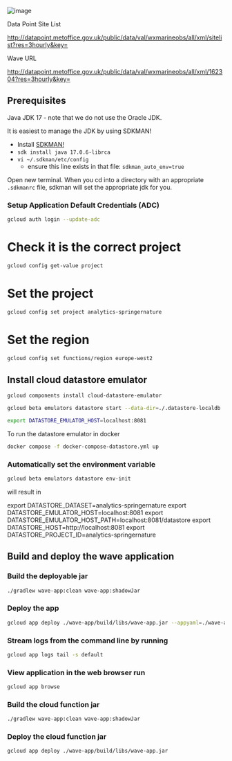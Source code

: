 ![image](https://github.com/davidhorby/wave-mapper/assets/16700900/39f9e5b9-ea97-49dc-b266-2585339676c5)


Data Point Site List

http://datapoint.metoffice.gov.uk/public/data/val/wxmarineobs/all/xml/sitelist?res=3hourly&key=<metofficekey>

Wave URL

http://datapoint.metoffice.gov.uk/public/data/val/wxmarineobs/all/xml/162304?res=3hourly&key=<metofficekey>


## Prerequisites

Java JDK 17 - note that we do not use the Oracle JDK.

It is easiest to manage the JDK by using SDKMAN!

- Install [SDKMAN!](https://sdkman.io/install)
- `sdk install java 17.0.6-librca`
- `vi ~/.sdkman/etc/config`
    - ensure this line exists in that file: `sdkman_auto_env=true`

Open new terminal. When you cd into a directory with an appropriate `.sdkmanrc` file, sdkman will set the appropriate jdk for you.


### Setup Application Default Credentials (ADC)
```bash
gcloud auth login --update-adc
```
# Check it is the correct project
```bash
gcloud config get-value project
```
# Set the project
```bash
gcloud config set project analytics-springernature
```
# Set the region
```bash
gcloud config set functions/region europe-west2
```
## Install cloud datastore emulator
```bash
gcloud components install cloud-datastore-emulator
```
```bash
gcloud beta emulators datastore start --data-dir=./.datastore-localdb
```
```bash
export DATASTORE_EMULATOR_HOST=localhost:8081
```
To run the datastore emulator in docker
```bash
docker compose -f docker-compose-datastore.yml up
```



### Automatically set the environment variable
```bash
gcloud beta emulators datastore env-init
```
will result in 

export DATASTORE_DATASET=analytics-springernature
export DATASTORE_EMULATOR_HOST=localhost:8081
export DATASTORE_EMULATOR_HOST_PATH=localhost:8081/datastore
export DATASTORE_HOST=http://localhost:8081
export DATASTORE_PROJECT_ID=analytics-springernature


[//]: # ($&#40;gcloud beta emulators datastore env-init&#41;)

## Build and deploy the wave application

### Build the deployable jar
```bash
./gradlew wave-app:clean wave-app:shadowJar
```

### Deploy the app
```bash
gcloud app deploy ./wave-app/build/libs/wave-app.jar --appyaml=./wave-app/app.yaml
```

### Stream logs from the command line by running
```bash
gcloud app logs tail -s default
```

### View application in the web browser run
```bash
gcloud app browse
```

### Build the cloud function jar
```bash
./gradlew wave-app:clean wave-app:shadowJar
```

### Deploy the cloud function jar
```bash
gcloud app deploy ./wave-app/build/libs/wave-app.jar
```

